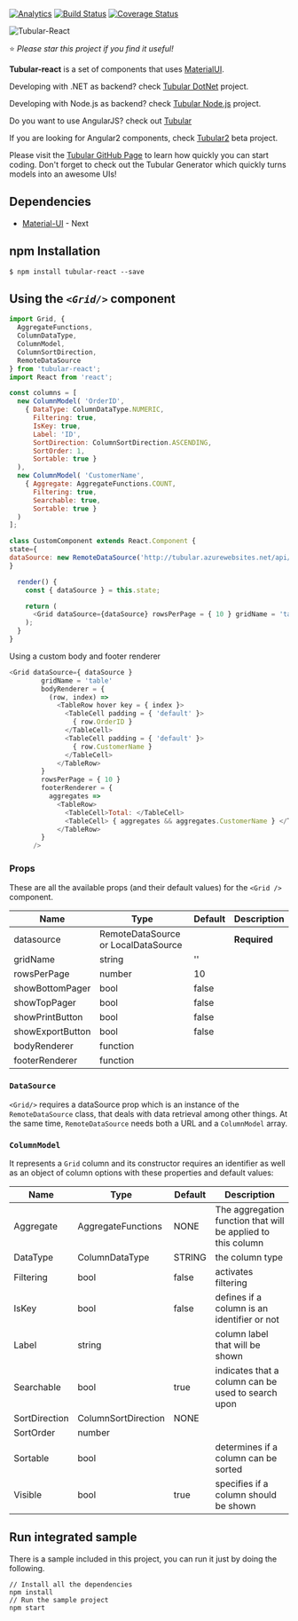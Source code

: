   [![Analytics](https://ga-beacon.appspot.com/UA-8535255-2/unosquare/tubular-react/)](https://github.com/igrigorik/ga-beacon)
 [![Build Status](https://travis-ci.org/unosquare/tubular-react.svg?branch=master)](https://travis-ci.org/unosquare/tubular-react)
 [![Coverage Status](https://coveralls.io/repos/github/unosquare/tubular-react/badge.svg?branch=master)](https://coveralls.io/github/unosquare/tubular-react?branch=master)
 
 ![Tubular-React](http://unosquare.github.io/tubular/assets/tubular.png)
 
:star: *Please star this project if you find it useful!*

**Tubular-react** is a set of components that uses [MaterialUI](https://material-ui-next.com/). 

Developing with .NET as backend? check [Tubular DotNet](https://github.com/unosquare/tubular-dotnet) project.

Developing with Node.js as backend? check [Tubular Node.js](https://github.com/unosquare/tubular-nodejs) project.

Do you want to use AngularJS? check out [Tubular](https://github.com/unosquare/tubular)

If you are looking for Angular2 components, check [Tubular2](https://github.com/unosquare/tubular2) beta project.

Please visit the [Tubular GitHub Page](http://unosquare.github.io/tubular) to learn how quickly you can start coding. Don't forget to check out the Tubular Generator which quickly turns models into an awesome UIs!

## Dependencies
* [Material-UI](https://material-ui-next.com/) - Next

## npm Installation 
```
$ npm install tubular-react --save
```
## Using the *`<Grid/>`* component
```js
import Grid, {
  AggregateFunctions,
  ColumnDataType,
  ColumnModel,
  ColumnSortDirection,
  RemoteDataSource
} from 'tubular-react';
import React from 'react';

const columns = [
  new ColumnModel( 'OrderID',
    { DataType: ColumnDataType.NUMERIC,
      Filtering: true,
      IsKey: true,
      Label: 'ID',
      SortDirection: ColumnSortDirection.ASCENDING,
      SortOrder: 1,
      Sortable: true }
  ),
  new ColumnModel( 'CustomerName',
    { Aggregate: AggregateFunctions.COUNT,
      Filtering: true,
      Searchable: true,
      Sortable: true }
  )
];

class CustomComponent extends React.Component {
state={
dataSource: new RemoteDataSource('http://tubular.azurewebsites.net/api/orders/paged', columns)
}

  render() {
    const { dataSource } = this.state; 

    return (
      <Grid dataSource={dataSource} rowsPerPage = { 10 } gridName = 'table' />
    );
  }
}

```

Using a custom body and footer renderer
```js
<Grid dataSource={ dataSource } 
        gridName = 'table'
        bodyRenderer = {
          (row, index) => 
            <TableRow hover key = { index }>
              <TableCell padding = { 'default' }>
                { row.OrderID }
              </TableCell>
              <TableCell padding = { 'default' }>
                { row.CustomerName }
              </TableCell>
            </TableRow>
        } 
        rowsPerPage = { 10 } 
        footerRenderer = {
          aggregates => 
            <TableRow>
              <TableCell>Total: </TableCell>
              <TableCell> { aggregates && aggregates.CustomerName } </TableCell>
            </TableRow>
        }
      />
```

### Props 
These are all the available props (and their default values) for the `<Grid />` component.

| Name           | Type                               | Default   | Description                                  |
|----------------|------------------------------------|-----------|----------------------------------------------|
| datasource     | RemoteDataSource or LocalDataSource|           |    **Required**                              |
| gridName       | string                             | ''        |                                              |      
| rowsPerPage    | number                             |     10    |                                              |
| showBottomPager| bool                               | false     |                                              |
| showTopPager   | bool                               | false     |                                              |
| showPrintButton| bool                               | false     |                                              |
|showExportButton| bool                               | false     |                                              |
| bodyRenderer   | function                           |           |                                              |
| footerRenderer | function                           |           |                                              |


### `DataSource`
`<Grid/>` requires a dataSource prop which is an instance of the `RemoteDataSource` class, that deals with data retrieval among other things. At the same time, `RemoteDataSource` needs both a URL and a `ColumnModel` array.

### `ColumnModel` 
It represents a `Grid` column and its constructor requires an identifier as well as an object of column options with these properties and default values:

| Name          | Type             | Default           | Description                                  |
|---------------|------------------|-------------------|----------------------------------------------|
| Aggregate     |AggregateFunctions|     NONE          | The aggregation function that will be applied to this column|
| DataType      | ColumnDataType   |       STRING      |        the column type                       |
| Filtering     | bool             | false             |        activates filtering                   |
| IsKey         | bool             |  false            |   defines if a column is an identifier or not|
| Label         | string           |                   |     column label that will be shown          |
| Searchable    | bool             |     true          |indicates that a column can be used to search upon|
| SortDirection |ColumnSortDirection|       NONE       |                                              |
| SortOrder     | number           |                   |                                              |
| Sortable      | bool             |                   |   determines if a column can be sorted       |
| Visible       | bool             |     true          |  specifies if a column should be shown       |


## Run integrated sample

There is a sample included in this project, you can run it just by doing the following.

```
// Install all the dependencies
npm install
// Run the sample project
npm start
```
